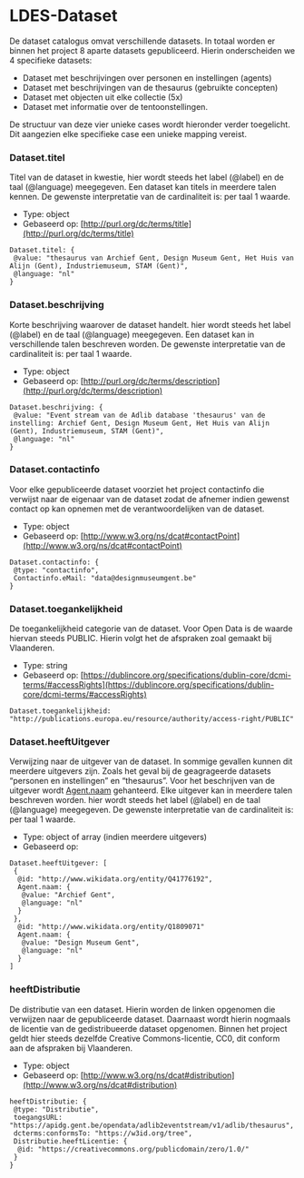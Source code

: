 # LDES-Dataset

De dataset catalogus omvat verschillende datasets. In totaal worden er binnen het project 8 aparte datasets gepubliceerd. Hierin onderscheiden we 4 specifieke datasets:&#x20;

* Dataset met beschrijvingen over personen en instellingen (agents)
* Dataset met beschrijvingen van de thesaurus (gebruikte concepten)
* Dataset met objecten uit elke collectie (5x)
* Dataset met informatie over de tentoonstellingen.&#x20;

De structuur van deze vier unieke cases wordt hieronder verder toegelicht. Dit aangezien elke specifieke case een unieke mapping vereist.

### Dataset.titel

Titel van de dataset in kwestie, hier wordt steeds het label (@label) en de taal (@language) meegegeven. Een dataset kan titels in meerdere talen kennen. De gewenste interpretatie van de cardinaliteit is: per taal 1 waarde.

* Type: object&#x20;
* Gebaseerd op: [http://purl.org/dc/terms/title](http://purl.org/dc/terms/title)

```
Dataset.titel: {
 @value: "thesaurus van Archief Gent, Design Museum Gent, Het Huis van Alijn (Gent), Industriemuseum, STAM (Gent)",
 @language: "nl"
}
```

### Dataset.beschrijving&#x20;

Korte beschrijving waarover de dataset handelt. hier wordt steeds het label (@label) en de taal (@language) meegegeven. Een dataset kan in verschillende talen beschreven worden. De gewenste interpretatie van de cardinaliteit is: per taal 1 waarde.

* Type: object&#x20;
* Gebaseerd op: [http://purl.org/dc/terms/description](http://purl.org/dc/terms/description)

```
Dataset.beschrijving: {
 @value: "Event stream van de Adlib database 'thesaurus' van de   instelling: Archief Gent, Design Museum Gent, Het Huis van Alijn (Gent), Industriemuseum, STAM (Gent)",
 @language: "nl"
}
```

### Dataset.contactinfo

Voor elke gepubliceerde dataset voorziet het project contactinfo die verwijst naar de eigenaar van de dataset zodat de afnemer indien gewenst contact op kan opnemen met de verantwoordelijken van de dataset.

* Type: object
* Gebaseerd op: [http://www.w3.org/ns/dcat#contactPoint](http://www.w3.org/ns/dcat#contactPoint)

```
Dataset.contactinfo: {
 @type: "contactinfo",
 Contactinfo.eMail: "data@designmuseumgent.be"
}
```

### Dataset.toegankelijkheid&#x20;

De toegankelijkheid categorie van de dataset. Voor Open Data is de waarde hiervan steeds PUBLIC. Hierin volgt het de afspraken zoal gemaakt bij Vlaanderen.&#x20;

* Type: string
* Gebaseerd op: [https://dublincore.org/specifications/dublin-core/dcmi-terms/#accessRights](https://dublincore.org/specifications/dublin-core/dcmi-terms/#accessRights)

```
Dataset.toegankelijkheid: "http://publications.europa.eu/resource/authority/access-right/PUBLIC"
```

### Dataset.heeftUitgever&#x20;

Verwijzing naar de uitgever van de dataset. In sommige gevallen kunnen dit meerdere uitgevers zijn. Zoals het geval bij de geagrageerde datasets “personen en instellingen” en “thesaurus”. Voor het beschrijven van de uitgever wordt [Agent.naam](http://xmlns.com/foaf/0.1/name) gehanteerd. Elke uitgever kan in meerdere talen beschreven worden. hier wordt steeds het label (@label) en de taal (@language) meegegeven. De gewenste interpretatie van de cardinaliteit is: per taal 1 waarde.

* Type: object of array (indien meerdere uitgevers)&#x20;
* Gebaseerd op:&#x20;

```
Dataset.heeftUitgever: [
 {
  @id: "http://www.wikidata.org/entity/Q41776192", 
  Agent.naam: {
   @value: "Archief Gent",
   @language: "nl"
  }
 }, 
  @id: "http://www.wikidata.org/entity/Q1809071" 
  Agent.naam: {
   @value: "Design Museum Gent",
   @language: "nl"
  }
]
```

### heeftDistributie

De distributie van een dataset. Hierin worden de linken opgenomen die verwijzen naar de gepubliceerde dataset. Daarnaast wordt hierin nogmaals de licentie van de gedistribueerde dataset opgenomen. Binnen het project geldt hier steeds dezelfde Creative Commons-licentie, CC0, dit conform aan de afspraken bij Vlaanderen.&#x20;

* Type: object
* Gebaseerd op: [http://www.w3.org/ns/dcat#distribution](http://www.w3.org/ns/dcat#distribution)

```
heeftDistributie: {
 @type: "Distributie",
 toegangsURL: "https://apidg.gent.be/opendata/adlib2eventstream/v1/adlib/thesaurus", 
 dcterms:conformsTo: "https://w3id.org/tree", 
 Distributie.heeftLicentie: {
  @id: "https://creativecommons.org/publicdomain/zero/1.0/"
 }
}


```







